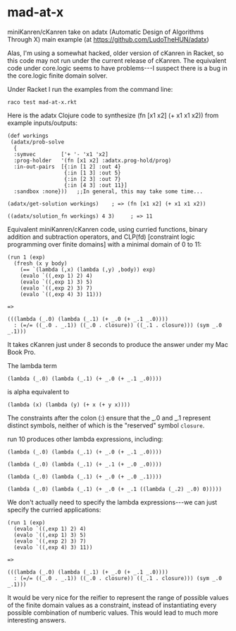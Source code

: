 mad-at-x
========

miniKanren/cKanren take on adatx (Automatic Design of Algorithms Through X) main example (at https://github.com/LudoTheHUN/adatx)

Alas, I'm using a somewhat hacked, older version of cKanren in Racket, so this code may not run under the current release of cKanren.  The equivalent code under core.logic seems to have problems---I suspect there is a bug in the core.logic finite domain solver.

Under Racket I run the examples from the command line:

`raco test mad-at-x.rkt`

Here is the adatx Clojure code to synthesize (fn [x1 x2] (+ x1 x1 x2)) from example inputs/outputs:

````
(def workings
 (adatx/prob-solve
  {
  :symvec        ['+ '- 'x1 'x2]
  :prog-holder   '(fn [x1 x2] :adatx.prog-hold/prog)
  :in-out-pairs  [{:in [1 2] :out 4}
                  {:in [1 3] :out 5}
                  {:in [2 3] :out 7}
                  {:in [4 3] :out 11}]
  :sandbox :none}))   ;;In general, this may take some time...

(adatx/get-solution workings)    ; => (fn [x1 x2] (+ x1 x1 x2))

((adatx/solution_fn workings) 4 3)     ; => 11
````


Equivalent miniKanren/cKanren code, using curried functions, binary addition and subtraction operators, and CLP(fd) [constraint logic programming over finite domains] with a minimal domain of 0 to 11:

````
(run 1 (exp)
  (fresh (x y body)
    (== `(lambda (,x) (lambda (,y) ,body)) exp)
    (evalo `((,exp 1) 2) 4)
    (evalo `((,exp 1) 3) 5)
    (evalo `((,exp 2) 3) 7)
    (evalo `((,exp 4) 3) 11)))

=>

(((lambda (_.0) (lambda (_.1) (+ _.0 (+ _.1 _.0))))
  : (=/= ((_.0 . _.1)) ((_.0 . closure)) ((_.1 . closure))) (sym _.0 _.1)))
````

It takes cKanren just under 8 seconds to produce the answer under my Mac Book Pro.

The lambda term

````
(lambda (_.0) (lambda (_.1) (+ _.0 (+ _.1 _.0))))
````

is alpha equivalent to

````
(lambda (x) (lambda (y) (+ x (+ y x))))
````

The constraints after the colon (:) ensure that the _.0 and _.1 represent distinct symbols, neither of which is the "reserved" symbol `closure`.

run 10 produces other lambda expressions, including:

````
(lambda (_.0) (lambda (_.1) (+ _.0 (+ _.1 _.0))))

(lambda (_.0) (lambda (_.1) (+ _.1 (+ _.0 _.0))))

(lambda (_.0) (lambda (_.1) (+ _.0 (+ _.0 _.1))))

(lambda (_.0) (lambda (_.1) (+ _.0 (+ _.1 ((lambda (_.2) _.0) 0)))))
````

We don't actually need to specify the lambda expressions---we can just specify the curried applications:

````
(run 1 (exp)
  (evalo `((,exp 1) 2) 4)
  (evalo `((,exp 1) 3) 5)
  (evalo `((,exp 2) 3) 7)
  (evalo `((,exp 4) 3) 11))

=>

(((lambda (_.0) (lambda (_.1) (+ _.0 (+ _.1 _.0))))
  : (=/= ((_.0 . _.1)) ((_.0 . closure)) ((_.1 . closure))) (sym _.0 _.1)))
````

It would be very nice for the reifier to represent the range of possible values of the finite domain values as a constraint, instead of instantiating every possible combination of numberic values.  This would lead to much more interesting answers.
